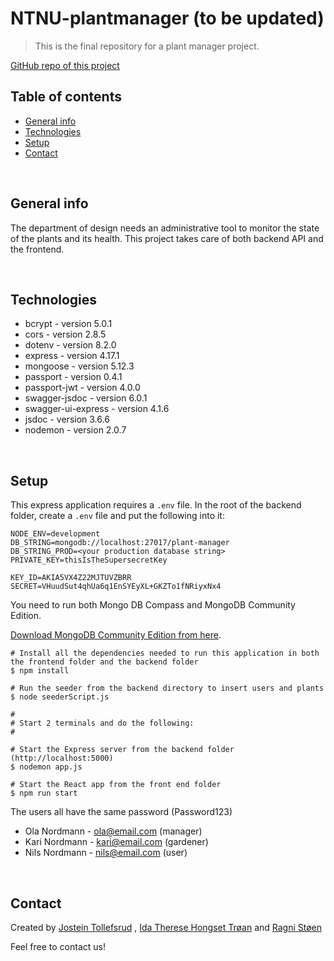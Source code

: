 # NTNU-plantmanager (to be updated)

> This is the final repository for a plant manager project.

[GitHub repo of this project](https://github.com/Idahpews/NTNU-plantmanager)

## Table of contents

-   [General info](#general-info)
-   [Technologies](#technologies)
-   [Setup](#setup)
-   [Contact](#contact)

&nbsp;

## General info

The department of design needs an administrative tool to monitor the state of the
plants and its health. This project takes care of both backend API and the frontend.

&nbsp;

## Technologies

-   bcrypt - version 5.0.1
-   cors - version 2.8.5
-   dotenv - version 8.2.0
-   express - version 4.17.1
-   mongoose - version 5.12.3
-   passport - version 0.4.1
-   passport-jwt - version 4.0.0
-   swagger-jsdoc - version 6.0.1
-   swagger-ui-express - version 4.1.6
-   jsdoc - version 3.6.6
-   nodemon - version 2.0.7

&nbsp;

## Setup

This express application requires a `.env` file. In the root of the backend folder, create a `.env` file and put the following into it:

```
NODE_ENV=development
DB_STRING=mongodb://localhost:27017/plant-manager
DB_STRING_PROD=<your production database string>
PRIVATE_KEY=thisIsTheSupersecretKey

KEY_ID=AKIA5VX4Z22MJTUVZBRR
SECRET=VHuudSut4qhUa6q1EnSYEyXL+GKZTo1fNRiyxNx4
```

You need to run both Mongo DB Compass and MongoDB Community Edition.

[Download MongoDB Community Edition from here](https://docs.mongodb.com/manual/administration/install-community/).

```
# Install all the dependencies needed to run this application in both the frontend folder and the backend folder
$ npm install

# Run the seeder from the backend directory to insert users and plants
$ node seederScript.js

#
# Start 2 terminals and do the following:
#

# Start the Express server from the backend folder (http://localhost:5000)
$ nodemon app.js

# Start the React app from the front end folder
$ npm run start
```

The users all have the same password (Password123)

-   Ola Nordmann - ola@email.com (manager)
-   Kari Nordmann - kari@email.com (gardener)
-   Nils Nordmann - nils@email.com (user)

&nbsp;

## Contact

Created by [Jostein Tollefsrud](https://github.com/jostein-tollefsrud)
, [Ida Therese Hongset Trøan](https://github.com/Idahpews)
and [Ragni Støen](https://github.com/RagniStoen)

Feel free to contact us!

